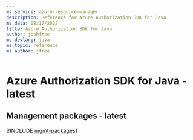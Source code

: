 ```yaml
---
ms.service: azure-resource-manager
description: Reference for Azure Authorization SDK for Java
ms.data: 08/17/2022
title: Azure Authorization SDK for Java
author: joshfree
ms.devlang: java
ms.topic: reference
ms.author: jfree
---
```

# Azure Authorization SDK for Java - latest

## Management packages - latest
[!INCLUDE [mgmt-packages](authorization-mgmt-index.md)]